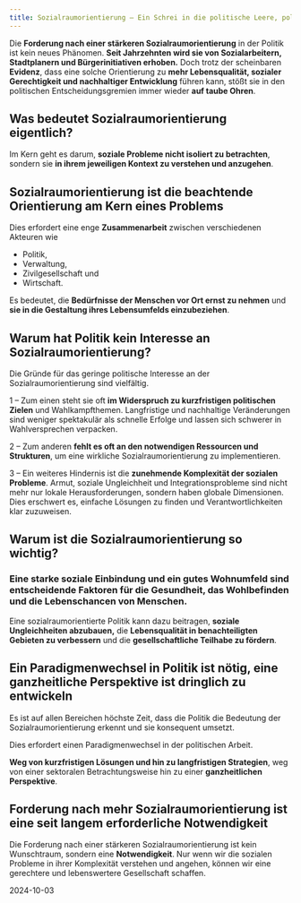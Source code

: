 ```yaml
---
title: Sozialraumorientierung – Ein Schrei in die politische Leere, politisch ignoriert und ausgeblendet
---
```

Die **Forderung nach einer stärkeren Sozialraumorientierung** in der Politik ist kein neues Phänomen. **Seit Jahrzehnten wird sie von Sozialarbeitern, Stadtplanern und Bürgerinitiativen erhoben.** Doch trotz der scheinbaren **Evidenz**, dass eine solche Orientierung zu **mehr Lebensqualität, sozialer Gerechtigkeit und nachhaltiger Entwicklung** führen kann, stößt sie in den politischen Entscheidungsgremien immer wieder **auf taube Ohren**.

## Was bedeutet Sozialraumorientierung eigentlich? 

Im Kern geht es darum, **soziale Probleme nicht isoliert zu betrachten**,     
sondern sie **in ihrem jeweiligen Kontext zu verstehen und anzugehen**. 

## Sozialraumorientierung ist die beachtende Orientierung am Kern eines Problems

Dies erfordert eine enge **Zusammenarbeit** zwischen verschiedenen Akteuren wie 

* Politik,   
* Verwaltung,   
* Zivilgesellschaft und   
* Wirtschaft. 

Es bedeutet, die **Bedürfnisse der Menschen vor Ort ernst zu nehmen** und **sie in die Gestaltung ihres Lebensumfelds einzubeziehen**.

## Warum hat Politik kein Interesse an Sozialraumorientierung?

Die Gründe für das geringe politische Interesse an der Sozialraumorientierung sind vielfältig. 

1 – Zum einen steht sie oft **im Widerspruch zu kurzfristigen politischen Zielen** und Wahlkampfthemen. Langfristige und nachhaltige Veränderungen sind weniger spektakulär als schnelle Erfolge und lassen sich schwerer in Wahlversprechen verpacken. 

2 – Zum anderen **fehlt es oft an den notwendigen Ressourcen und Strukturen**, um eine wirkliche Sozialraumorientierung zu implementieren.

3 – Ein weiteres Hindernis ist die **zunehmende Komplexität der sozialen Probleme**. Armut, soziale Ungleichheit und Integrationsprobleme sind nicht mehr nur lokale Herausforderungen, sondern haben globale Dimensionen. Dies erschwert es, einfache Lösungen zu finden und Verantwortlichkeiten klar zuzuweisen.

## Warum ist die Sozialraumorientierung so wichtig? 

### Eine starke soziale Einbindung und ein gutes Wohnumfeld sind entscheidende Faktoren für die Gesundheit, das Wohlbefinden und die Lebenschancen von Menschen. 

Eine sozialraumorientierte Politik kann dazu beitragen, **soziale Ungleichheiten abzubauen,** die **Lebensqualität in benachteiligten Gebieten zu verbessern** und die **gesellschaftliche Teilhabe zu fördern**.

## Ein Paradigmenwechsel in Politik ist nötig, eine ganzheitliche Perspektive ist dringlich zu entwickeln

Es ist auf allen Bereichen höchste Zeit, dass die Politik die Bedeutung der Sozialraumorientierung erkennt und sie konsequent umsetzt. 

Dies erfordert einen Paradigmenwechsel in der politischen Arbeit. 

**Weg von kurzfristigen Lösungen und hin zu langfristigen Strategien**, weg von einer sektoralen Betrachtungsweise hin zu einer **ganzheitlichen Perspektive**.

## Forderung nach mehr Sozialraumorientierung ist eine seit langem erforderliche Notwendigkeit

Die Forderung nach einer stärkeren Sozialraumorientierung ist kein Wunschtraum, sondern eine **Notwendigkeit**. Nur wenn wir die sozialen Probleme in ihrer Komplexität verstehen und angehen, können wir eine gerechtere und lebenswertere Gesellschaft schaffen.

2024-10-03
